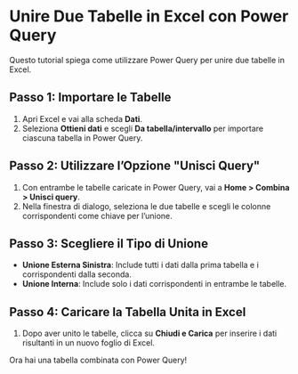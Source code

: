 # Unire Due Tabelle in Excel con Power Query

Questo tutorial spiega come utilizzare Power Query per unire due tabelle in Excel.

## Passo 1: Importare le Tabelle
1. Apri Excel e vai alla scheda **Dati**.
2. Seleziona **Ottieni dati** e scegli **Da tabella/intervallo** per importare ciascuna tabella in Power Query.

## Passo 2: Utilizzare l’Opzione "Unisci Query"
1. Con entrambe le tabelle caricate in Power Query, vai a **Home > Combina > Unisci query**.
2. Nella finestra di dialogo, seleziona le due tabelle e scegli le colonne corrispondenti come chiave per l’unione.

## Passo 3: Scegliere il Tipo di Unione
- **Unione Esterna Sinistra**: Include tutti i dati dalla prima tabella e i corrispondenti dalla seconda.
- **Unione Interna**: Include solo i dati corrispondenti in entrambe le tabelle.

## Passo 4: Caricare la Tabella Unita in Excel
1. Dopo aver unito le tabelle, clicca su **Chiudi e Carica** per inserire i dati risultanti in un nuovo foglio di Excel.

Ora hai una tabella combinata con Power Query!
